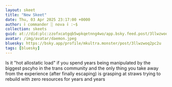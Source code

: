 ```yaml
---
layout: skeet
title: "New Skeet"
date: Thu, 03 Apr 2025 23:17:00 +0000
author: ⸸ commander ░ nova ⸸ :~$
collection: skeets
guid: at://did:plc:zzofxcatgqb5wpkqetnng4wo/app.bsky.feed.post/3llwzwoq2pc2u
avatar: /img/avatar/daemon.jpeg
bluesky: https://bsky.app/profile/mkultra.monster/post/3llwzwoq2pc2u
tags: [bluesky]
---
```


Is it "hot allostatic load" if you spend years being manipulated by the biggest pscyho in the trans community and the only thing you take away from the experience (after finally escaping) is grasping at straws trying to rebuild with zero resources for years and years
